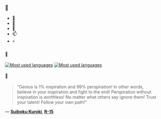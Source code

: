 ### 👋

- 🔭
- 🌱
- 💬
- 📫
- ⚡

#### 🧏

[![Most used languages](https://github-readme-stats-aynah.vercel.app/api/top-langs/?username=aynh&theme=solarized-dark&langs_count=6&layout=compact&hide_title=true)](https://github.com/anuraghazra/github-readme-stats#gh-dark-mode-only)
[![Most used languages](https://github-readme-stats-aynah.vercel.app/api/top-langs/?username=aynh&theme=solarized-light&langs_count=6&layout=compact&hide_title=true)](https://github.com/anuraghazra/github-readme-stats#gh-light-mode-only)

#### 💬

> "Genius is 1% inspiration and 99% perspiration! In other words, believe in your inspiration and fight to the end! Perspiration without inspiration is worthless! No matter what others say ignore them! Trust your talent! Follow your own path!"

&mdash; [**Suiboku Kuroki**](https://myanimelist.net/character.php?q=Suiboku%20Kuroki&cat=character), [**R-15**](https://myanimelist.net/search/all?q=R-15&cat=all)
